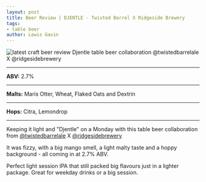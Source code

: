 ```yaml
---
layout: post
title: Beer Review | DJENTLE - Twisted Barrel X Ridgeside Brewery
tags: 
- table beer
author: Lewis Gavin
---
```


![latest craft beer review Djentle table beer collaboration @twistedbarrelale X @ridgesidebrewery](https://www.lewisgavin.co.uk/beermeupplease/images/2018-10-01-beer-review-keeping-light-"djentle"-monday-table-beer-collaboration-@twistedbarrelale-x-@ridgesidebrewery.png)

***
**ABV:** 2.7%

***
**Malts:**   Maris Otter, Wheat, Flaked Oats and Dextrin

***
**Hops:**    Citra, Lemondrop

***

Keeping it light and "Djentle" on a Monday with this table beer collaboration from [@twistedbarrelale](https://instagram.com/twistedbarrelale) X [@ridgesidebrewery](https://instagram.com/ridgesidebrewery) 

It was fizzy, with a big mango smell, a light malty taste and a hoppy background - all coming in at 2.7% ABV.

Perfect light session IPA that still packed big flavours just in a lighter package. Great for weekday drinks or a big session.
